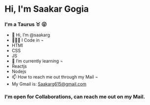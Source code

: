 # Hi, I'm Saakar Gogia

### I'm a Taurus ♉ 😜

- 👋 Hi, I’m @saakarg
- 👩🏼‍💻 I Code in ¬
 - HTMl
 - CSS
 - JS
- 🌱 I’m currently learning ¬ 
 - Reactjs
 - Nodejs
- 📫 How to reach me out through my Mail ¬
 - My Gmail is: Saakarg615@gmail.com

### I'm open for Collaborations, can reach me out on my Mail.

<!---
saakarg/saakarg is a ✨ special ✨ repository because its `README.md` (this file) appears on your GitHub profile.
You can click the Preview link to take a look at your changes.
--->

